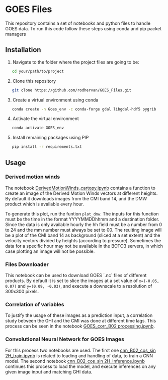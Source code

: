 # GOES Files

This repository contains a set of notebooks and python files to handle GOES data. To run this code follow these steps using conda and pip packet managers

## Installation
1. Navigate to the folder where the project files are going to be:
```bash
   cd your/path/to/project
```
2. Clone this repository
```bash
   git clone https://github.com/rodhervan/GOES_Files.git
```
3. Create a virtual environment using conda
```bash
   conda create -n Goes_env -c conda-forge gdal libgdal-hdf5 pygrib
```
4. Activate the virtual environment
```bash
   conda activate GOES_env
```
5. Install remaining packages using PIP
```bash
   pip install -r requirements.txt
```
## Usage
### Derived motion winds
The notebook [DerivedMotionWinds_cartopy.ipynb](https://github.com/rodhervan/GOES_Files/blob/main/DerivedMotionWinds_cartopy.ipynb) contains a function to create an image of the Derived Motion Winds vectors at different heights. By default it downloads images from the CMI band 14, and the DMW product which is available every hour.

To generate this plot, run the funtion `plot_dmw`. The inputs for this function must be the time in the format YYYYMMDDhhmm and a destination folder. Since the data is only available hourly the hh field must be a number from 0 to 24 and the mm number must always be set to 00. The reulting image will be a plot of the CMI band 14 as background (sliced at a set extent) and the velocity vectors divided by heights (according to pressure). Sometimes the data for a specific hour may not be available in the BOTO3 servers, in which case plotting an image will not be possible.

### Files Downloader
This notebook can be used to download GOES ´.nc´ files of different products. By default it is set to slice the images at a set value of `x=(-0.05, 0.07)` and  `y=(0.09, -0.03)`, and execute a downscale to a resolution of 300x300 pixels.

### Correlation of variables
To justify the usage of these images as a prediction input, a correlation study between the GHI and the CMI was done at different time lags. This process can be seen in the notebook [GOES_corr_B02 processing.ipynb](https://github.com/rodhervan/GOES_Files/blob/main/GOES_corr_B02%20processing.ipynb).

### Convolutional Neural Network for GOES Images
For this process two notebooks are used. The first one [cnn_B02_cos_sin 2H_train.ipynb](https://github.com/rodhervan/GOES_Files/blob/main/cnn_B02_cos_sin%202H_train.ipynb) is related to loading and handling of data, to train a CNN model. The second notebook [cnn_B02_cos_sin 2H_Inference.ipynb](https://github.com/rodhervan/GOES_Files/blob/main/cnn_B02_cos_sin%202H_Inference.ipynb) continues this process to load the model, and execute inferences on any given image input and matching GHI data. 

